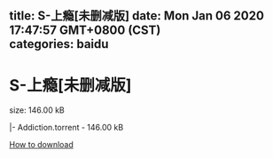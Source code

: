 
title: S-上瘾[未删减版]
date: Mon Jan 06 2020 17:47:57 GMT+0800 (CST)    
categories: baidu
---

# S-上瘾[未删减版]
size: 146.00 kB
 
 
|- Addiction.torrent - 146.00 kB

[How to download](https://bpcam.bemobtrk.com/go/2ceec3aa-1ca2-46d6-b9ff-aaa5c184517c?jno=4257)